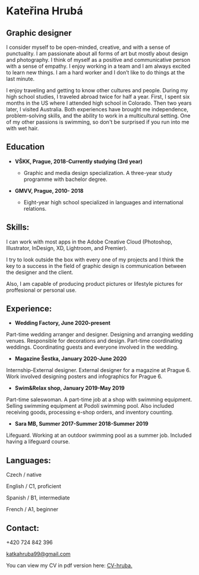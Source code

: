 # Kateřina Hrubá 

## Graphic designer 


I consider myself to be open-minded, creative, and with a sense of punctuality. I am passionate about all forms of art but mostly about design and photography. I think of myself as a positive and communicative person with a sense of empathy. I enjoy working in a team and I am always excited to learn new things. I am a hard worker and I don’t like to do things at the last minute.


I enjoy traveling and getting to know other cultures and people. During my high school studies, I traveled abroad twice for half a year. First, I spent six months in the US where I attended high school in Colorado. Then two years later, I visited Australia. Both experiences have brought me independence, problem-solving skills, and the ability to work in a multicultural setting. One of my other passions is swimming, so don't be surprised if you run into me with wet hair.


## Education  

* **VŠKK, Prague, 2018-Currently studying (3rd year)** 

   * Graphic and media design specialization. 
A three-year study programme with bachelor degree. 

* **GMVV, Prague, 2010- 2018** 
  
   * Eight-year high school specialized in languages and international relations. 
  
  
## Skills: 

I can work with most apps in the Adobe Creative Cloud (Photoshop, Illustrator, InDesign, XD, Lightroom, and Premier).

I try to look outside the box with every one of my projects and I think the key to a success in the field of graphic design is communication between the designer and the client.

Also, I am capable of producing product pictures or lifestyle pictures for proffesional or personal use.

## Experience:

* **Wedding Factory, June 2020-present** 

Part-time wedding arranger and designer. Designing and arranging wedding venues. Responsible for decorations and design. Part-time coordinating weddings. Coordinating guests and everyone involved in the wedding.

* **Magazine Šestka, January 2020-June 2020** 

Internship-External designer. External designer for a magazine at Prague 6. Work involved designing posters and infographics for Prague 6.

* **Swim&Relax shop, January 2019-May 2019** 

Part-time saleswoman. A part-time job at a shop with swimming equipment.
Selling swimming equipment at Podolí swimming pool. Also included receiving goods, processing e-shop orders, and inventory counting.

* **Sara MB, Summer 2017-Summer 2018-Summer 2019** 

Lifeguard. Working at an outdoor swimming pool as a summer job. Included having a lifeguard course. 

## Languages:

Czech / native

English / C1, proficient

Spanish / B1, intermediate

French / A1, beginner 

## Contact:

+420 724 842 396

katkahruba99@gmail.com

You can view my CV in pdf version here: [CV-hruba.](https://github.com/hruba/english-for-designers/blob/main/03-curriculum-vitae/CV-hruba.pdf)


